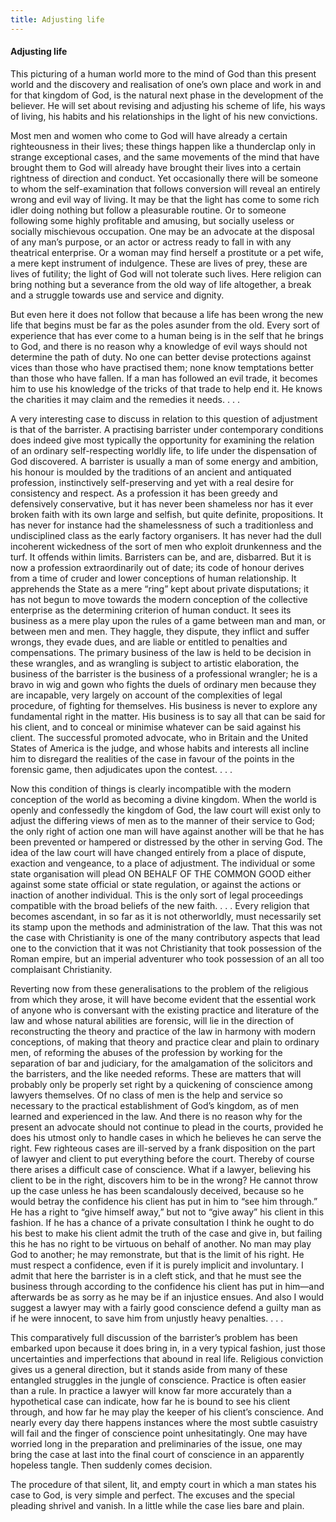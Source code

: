 ```yaml
---
title: Adjusting life
---
```

#### Adjusting life

This picturing of a human world more to the mind of God than this
present world and the discovery and realisation of one’s own place and
work in and for that kingdom of God, is the natural next phase in the
development of the believer. He will set about revising and adjusting
his scheme of life, his ways of living, his habits and his relationships
in the light of his new convictions.

Most men and women who come to God will have already a certain
righteousness in their lives; these things happen like a thunderclap
only in strange exceptional cases, and the same movements of the mind
that have brought them to God will already have brought their lives into
a certain rightness of direction and conduct. Yet occasionally there
will be someone to whom the self-examination that follows conversion
will reveal an entirely wrong and evil way of living. It may be that the
light has come to some rich idler doing nothing but follow a pleasurable
routine. Or to someone following some highly profitable and amusing, but
socially useless or socially mischievous occupation. One may be an
advocate at the disposal of any man’s purpose, or an actor or actress
ready to fall in with any theatrical enterprise. Or a woman may find
herself a prostitute or a pet wife, a mere kept instrument of
indulgence. These are lives of prey, these are lives of futility; the
light of God will not tolerate such lives. Here religion can bring
nothing but a severance from the old way of life altogether, a break and
a struggle towards use and service and dignity.

But even here it does not follow that because a life has been wrong the
new life that begins must be far as the poles asunder from the old.
Every sort of experience that has ever come to a human being is in the
self that he brings to God, and there is no reason why a knowledge of
evil ways should not determine the path of duty. No one can better
devise protections against vices than those who have practised them;
none know temptations better than those who have fallen. If a man has
followed an evil trade, it becomes him to use his knowledge of the
tricks of that trade to help end it. He knows the charities it may claim
and the remedies it needs. . . .

A very interesting case to discuss in relation to this question of
adjustment is that of the barrister. A practising barrister under
contemporary conditions does indeed give most typically the opportunity
for examining the relation of an ordinary self-respecting worldly life,
to life under the dispensation of God discovered. A barrister is usually
a man of some energy and ambition, his honour is moulded by the
traditions of an ancient and antiquated profession, instinctively
self-preserving and yet with a real desire for consistency and respect.
As a profession it has been greedy and defensively conservative, but it
has never been shameless nor has it ever broken faith with its own large
and selfish, but quite definite, propositions. It has never for instance
had the shamelessness of such a traditionless and undisciplined class as
the early factory organisers. It has never had the dull incoherent
wickedness of the sort of men who exploit drunkenness and the turf. It
offends within limits. Barristers can be, and are, disbarred. But it is
now a profession extraordinarily out of date; its code of honour derives
from a time of cruder and lower conceptions of human relationship. It
apprehends the State as a mere “ring” kept about private disputations;
it has not begun to move towards the modern conception of the collective
enterprise as the determining criterion of human conduct. It sees its
business as a mere play upon the rules of a game between man and man, or
between men and men. They haggle, they dispute, they inflict and suffer
wrongs, they evade dues, and are liable or entitled to penalties and
compensations. The primary business of the law is held to be decision in
these wrangles, and as wrangling is subject to artistic elaboration, the
business of the barrister is the business of a professional wrangler; he
is a bravo in wig and gown who fights the duels of ordinary men because
they are incapable, very largely on account of the complexities of legal
procedure, of fighting for themselves. His business is never to explore
any fundamental right in the matter. His business is to say all that can
be said for his client, and to conceal or minimise whatever can be said
against his client. The successful promoted advocate, who in Britain and
the United States of America is the judge, and whose habits and
interests all incline him to disregard the realities of the case in
favour of the points in the forensic game, then adjudicates upon the
contest. . . .

Now this condition of things is clearly incompatible with the modern
conception of the world as becoming a divine kingdom. When the world is
openly and confessedly the kingdom of God, the law court will exist only
to adjust the differing views of men as to the manner of their service
to God; the only right of action one man will have against another will
be that he has been prevented or hampered or distressed by the other in
serving God. The idea of the law court will have changed entirely from a
place of dispute, exaction and vengeance, to a place of adjustment. The
individual or some state organisation will plead ON BEHALF OF THE COMMON
GOOD either against some state official or state regulation, or against
the actions or inaction of another individual. This is the only sort of
legal proceedings compatible with the broad beliefs of the new faith. .
. . Every religion that becomes ascendant, in so far as it is not
otherworldly, must necessarily set its stamp upon the methods and
administration of the law. That this was not the case with Christianity
is one of the many contributory aspects that lead one to the conviction
that it was not Christianity that took possession of the Roman empire,
but an imperial adventurer who took possession of an all too complaisant
Christianity.

Reverting now from these generalisations to the problem of the religious
from which they arose, it will have become evident that the essential
work of anyone who is conversant with the existing practice and
literature of the law and whose natural abilities are forensic, will lie
in the direction of reconstructing the theory and practice of the law in
harmony with modern conceptions, of making that theory and practice
clear and plain to ordinary men, of reforming the abuses of the
profession by working for the separation of bar and judiciary, for the
amalgamation of the solicitors and the barristers, and the like needed
reforms. These are matters that will probably only be properly set right
by a quickening of conscience among lawyers themselves. Of no class of
men is the help and service so necessary to the practical establishment
of God’s kingdom, as of men learned and experienced in the law. And
there is no reason why for the present an advocate should not continue
to plead in the courts, provided he does his utmost only to handle cases
in which he believes he can serve the right. Few righteous cases are
ill-served by a frank disposition on the part of lawyer and client to
put everything before the court. Thereby of course there arises a
difficult case of conscience. What if a lawyer, believing his client to
be in the right, discovers him to be in the wrong? He cannot throw up
the case unless he has been scandalously deceived, because so he would
betray the confidence his client has put in him to “see him through.” He
has a right to “give himself away,” but not to “give away” his client in
this fashion. If he has a chance of a private consultation I think he
ought to do his best to make his client admit the truth of the case and
give in, but failing this he has no right to be virtuous on behalf of
another. No man may play God to another; he may remonstrate, but that is
the limit of his right. He must respect a confidence, even if it is
purely implicit and involuntary. I admit that here the barrister is in a
cleft stick, and that he must see the business through according to the
confidence his client has put in him—and afterwards be as sorry as he
may be if an injustice ensues. And also I would suggest a lawyer may
with a fairly good conscience defend a guilty man as if he were
innocent, to save him from unjustly heavy penalties. . . .

This comparatively full discussion of the barrister’s problem has been
embarked upon because it does bring in, in a very typical fashion, just
those uncertainties and imperfections that abound in real life.
Religious conviction gives us a general direction, but it stands aside
from many of these entangled struggles in the jungle of conscience.
Practice is often easier than a rule. In practice a lawyer will know far
more accurately than a hypothetical case can indicate, how far he is
bound to see his client through, and how far he may play the keeper of
his client’s conscience. And nearly every day there happens instances
where the most subtle casuistry will fail and the finger of conscience
point unhesitatingly. One may have worried long in the preparation and
preliminaries of the issue, one may bring the case at last into the
final court of conscience in an apparently hopeless tangle. Then
suddenly comes decision.

The procedure of that silent, lit, and empty court in which a man states
his case to God, is very simple and perfect. The excuses and the special
pleading shrivel and vanish. In a little while the case lies bare and
plain.
